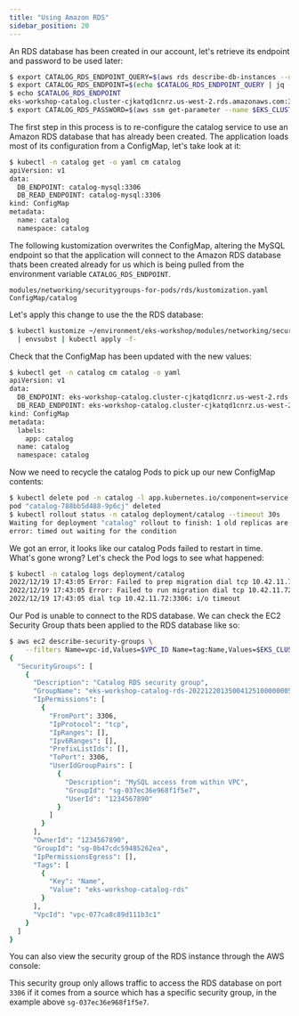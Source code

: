 ```yaml
---
title: "Using Amazon RDS"
sidebar_position: 20
---
```


An RDS database has been created in our account, let's retrieve its endpoint and password to be used later:

```bash
$ export CATALOG_RDS_ENDPOINT_QUERY=$(aws rds describe-db-instances --db-instance-identifier $EKS_CLUSTER_NAME-catalog --query 'DBInstances[0].Endpoint')
$ export CATALOG_RDS_ENDPOINT=$(echo $CATALOG_RDS_ENDPOINT_QUERY | jq -r '.Address+":"+(.Port|tostring)')
$ echo $CATALOG_RDS_ENDPOINT
eks-workshop-catalog.cluster-cjkatqd1cnrz.us-west-2.rds.amazonaws.com:3306
$ export CATALOG_RDS_PASSWORD=$(aws ssm get-parameter --name $EKS_CLUSTER_NAME-catalog-db --region $AWS_REGION --query "Parameter.Value" --output text --with-decryption)
```

The first step in this process is to re-configure the catalog service to use an Amazon RDS database that has already been created. The application loads most of its configuration from a ConfigMap, let's take look at it:

```bash
$ kubectl -n catalog get -o yaml cm catalog
apiVersion: v1
data:
  DB_ENDPOINT: catalog-mysql:3306
  DB_READ_ENDPOINT: catalog-mysql:3306
kind: ConfigMap
metadata:
  name: catalog
  namespace: catalog
```

The following kustomization overwrites the ConfigMap, altering the MySQL endpoint so that the application will connect to the Amazon RDS database thats been created already for us which is being pulled from the environment variable `CATALOG_RDS_ENDPOINT`.

```kustomization
modules/networking/securitygroups-for-pods/rds/kustomization.yaml
ConfigMap/catalog
```

Let's apply this change to use the the RDS database:

```bash
$ kubectl kustomize ~/environment/eks-workshop/modules/networking/securitygroups-for-pods/rds \
  | envsubst | kubectl apply -f-
```

Check that the ConfigMap has been updated with the new values:

```bash
$ kubectl get -n catalog cm catalog -o yaml
apiVersion: v1
data:
  DB_ENDPOINT: eks-workshop-catalog.cluster-cjkatqd1cnrz.us-west-2.rds.amazonaws.com:3306
  DB_READ_ENDPOINT: eks-workshop-catalog.cluster-cjkatqd1cnrz.us-west-2.rds.amazonaws.com:3306
kind: ConfigMap
metadata:
  labels:
    app: catalog
  name: catalog
  namespace: catalog
```

Now we need to recycle the catalog Pods to pick up our new ConfigMap contents:

```bash expectError=true
$ kubectl delete pod -n catalog -l app.kubernetes.io/component=service
pod "catalog-788bb5d488-9p6cj" deleted
$ kubectl rollout status -n catalog deployment/catalog --timeout 30s
Waiting for deployment "catalog" rollout to finish: 1 old replicas are pending termination...
error: timed out waiting for the condition
```

We got an error, it looks like our catalog Pods failed to restart in time. What's gone wrong? Let's check the Pod logs to see what happened:

```bash
$ kubectl -n catalog logs deployment/catalog
2022/12/19 17:43:05 Error: Failed to prep migration dial tcp 10.42.11.72:3306: i/o timeout
2022/12/19 17:43:05 Error: Failed to run migration dial tcp 10.42.11.72:3306: i/o timeout
2022/12/19 17:43:05 dial tcp 10.42.11.72:3306: i/o timeout
```

Our Pod is unable to connect to the RDS database. We can check the EC2 Security Group thats been applied to the RDS database like so:

```bash
$ aws ec2 describe-security-groups \
    --filters Name=vpc-id,Values=$VPC_ID Name=tag:Name,Values=$EKS_CLUSTER_NAME-catalog-rds | jq '.'
{
  "SecurityGroups": [
    {
      "Description": "Catalog RDS security group",
      "GroupName": "eks-workshop-catalog-rds-20221220135004125100000005",
      "IpPermissions": [
        {
          "FromPort": 3306,
          "IpProtocol": "tcp",
          "IpRanges": [],
          "Ipv6Ranges": [],
          "PrefixListIds": [],
          "ToPort": 3306,
          "UserIdGroupPairs": [
            {
              "Description": "MySQL access from within VPC",
              "GroupId": "sg-037ec36e968f1f5e7",
              "UserId": "1234567890"
            }
          ]
        }
      ],
      "OwnerId": "1234567890",
      "GroupId": "sg-0b47cdc59485262ea",
      "IpPermissionsEgress": [],
      "Tags": [
        {
          "Key": "Name",
          "Value": "eks-workshop-catalog-rds"
        }
      ],
      "VpcId": "vpc-077ca8c89d111b3c1"
    }
  ]
}
```

You can also view the security group of the RDS instance through the AWS console:

<ConsoleButton url="https://console.aws.amazon.com/rds/home#database:id=eks-workshop-catalog;is-cluster=false" service="rds" label="Open RDS console"/>

This security group only allows traffic to access the RDS database on port `3306` if it comes from a source which has a specific security group, in the example above `sg-037ec36e968f1f5e7`.
